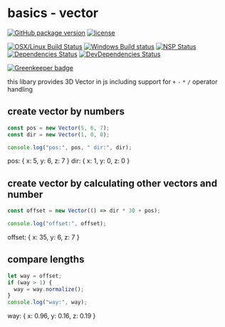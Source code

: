 # basics - vector

[![GitHub package version](https://img.shields.io/github/package-json/v/basics/vector.svg)](https://github.com/basics/vector)
[![license](https://img.shields.io/github/license/basics/vector.svg)](https://github.com/basics/vector)

[![OSX/Linux Build Status](https://travis-ci.org/basics/vector.svg?branch=master)](https://travis-ci.org/basics/vector)
[![Windows Build status](https://ci.appveyor.com/api/projects/status/drb33qvmf3koo5gr?svg=true)](https://ci.appveyor.com/project/StephanGerbeth/vector)
[![NSP Status](https://nodesecurity.io/orgs/basics/projects/23094b78-f287-4645-a043-f97267a30c5b/badge)](https://nodesecurity.io/orgs/basics/projects/23094b78-f287-4645-a043-f97267a30c5b)
[![Dependencies Status](https://david-dm.org/basics/vector/status.svg)](https://david-dm.org/basics/vector)
[![DevDependencies Status](https://david-dm.org/basics/vector/dev-status.svg)](https://david-dm.org/basics/vector?type=dev)

[![Greenkeeper badge](https://badges.greenkeeper.io/basics/vector.svg)](https://greenkeeper.io/)

this libary provides 3D Vector in js including support for `+` `-` `*` `/` operator handling

## create vector by numbers

```js
const pos = new Vector(5, 6, 7);
const dir = new Vector(1, 0, 0);

console.log("pos:", pos, " dir:", dir);
```

pos: { x: 5, y: 6, z: 7 } dir: { x: 1, y: 0, z: 0 }

## create vector by calculating other vectors and number

```js
const offset = new Vector(() => dir * 30 + pos);

console.log("offset:", offset);
```

offset: { x: 35, y: 6, z: 7 }

## compare lengths

```js
let way = offset;
if (way > 1) {
  way = way.normalize();
}
console.log("way:", way);
```

way: { x: 0.96, y: 0.16, z: 0.19 }
